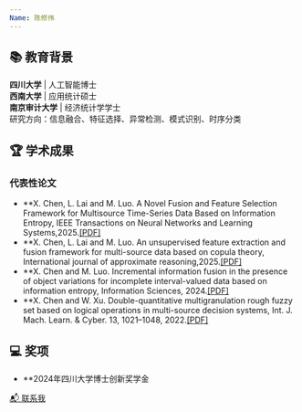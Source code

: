 ```yaml
---
Name: 陈修伟
---
```


## 📚 教育背景
**四川大学** | 人工智能博士  
**西南大学** | 应用统计硕士  
**南京审计大学** | 经济统计学学士  
研究方向：信息融合、特征选择、异常检测、模式识别、时序分类

## 🏆 学术成果
### 代表性论文
- **X. Chen, L. Lai and M. Luo. A Novel Fusion and Feature Selection Framework for Multisource Time-Series Data Based on Information Entropy, IEEE Transactions on Neural Networks and Learning Systems,2025.[[PDF]](https://github.com/lifefellowchen/XiuweiChen.github.io/raw/main/A_Novel_Fusion_and_Feature_Selection_Framework_for_Multisource_Time-Series_Data_Based_on_Information_Entropy.pdf)
- **X. Chen, L. Lai and M. Luo. An unsupervised feature extraction and fusion framework for multi-source data based on copula theory, International journal of approximate reasoning,2025.[[PDF]](https://github.com/lifefellowchen/XiuweiChen.github.io/raw/main/An%20unsupervised%20feature%20extraction%20and%20fusion%20framework%20for%20multi-source%20data%20based%20on%20copula%20theory.pdf)
- **X. Chen and M. Luo. Incremental information fusion in the presence of object variations for incomplete interval-valued data based on information entropy, Information Sciences, 2024.[[PDF]](https://github.com/lifefellowchen/XiuweiChen.github.io/raw/main/Incremental%20information%20fusion%20in%20the%20presence%20of%20object%20variations%20for%20incomplete%20interval-valued%20data%20based%20on%20information%20entropy.pdf)
- **X. Chen and W. Xu. Double-quantitative multigranulation rough fuzzy set based on logical operations in multi-source decision systems, Int. J. Mach. Learn. & Cyber. 13, 1021–1048, 2022.[[PDF]](https://github.com/lifefellowchen/XiuweiChen.github.io/blob/main/Double%E2%80%91quantitative%20multigranulation%20rough%20fuzzy%20set.pdf)

## 💻 奖项
- **2024年四川大学博士创新奖学金


[📬 联系我](mailto:xiuweichen1998@163.com)
